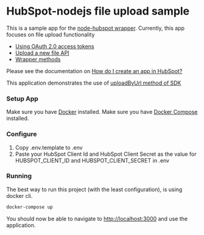 # HubSpot-nodejs file upload sample

This is a sample app for the [node-hubspot wrapper](https://www.npmjs.com/package/hubspot). Currently, this app focuses on file upload functionality

  - [Using OAuth 2.0 access tokens](https://developers.hubspot.com/docs/methods/oauth2/get-access-and-refresh-tokens)
  - [Upload a new file API](https://developers.hubspot.com/docs/methods/files/post_files)
  - [Wrapper methods](https://github.com/MadKudu/node-hubspot#files)

Please see the documentation on [How do I create an app in HubSpot?](https://developers.hubspot.com/docs/faq/how-do-i-create-an-app-in-hubspot)

This application demonstrates the use of [uploadByUrl method of SDK](https://github.com/MadKudu/node-hubspot/blob/eeaddcd74274468d576f0365d9417d5db0d845fa/lib/file.js#L52)

### Setup App

Make sure you have [Docker](https://www.docker.com/) installed.
Make sure you have [Docker Compose](https://docs.docker.com/compose/) installed.

### Configure

1. Copy .env.template to .env
2. Paste your HubSpot Client Id and HubSpot Client Secret as the value for HUBSPOT_CLIENT_ID and HUBSPOT_CLIENT_SECRET in .env

### Running

The best way to run this project (with the least configuration), is using docker cli.

```bash
docker-compose up 
```
You should now be able to navigate to [http://localhost:3000](http://localhost:3000) and use the application.
